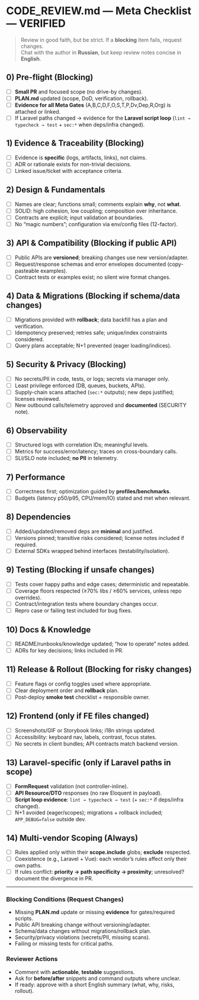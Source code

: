 # CODE_REVIEW.md — Meta Checklist — VERIFIED

> Review in good faith, but be strict. If a **blocking** item fails, request changes.  
> Chat with the author in **Russian**, but keep review notes concise in **English**.

## 0) Pre-flight (Blocking)
- [ ] **Small PR** and focused scope (no drive-by changes).
- [ ] **PLAN.md** updated (scope, DoD, verification, rollback).
- [ ] **Evidence for all Meta Gates** (A,B,C,D,F,O,S,T,P,Dv,Dep,R,Org) is attached or linked.
- [ ] If Laravel paths changed → evidence for the **Laravel script loop** (`lint → typecheck → test` + `sec:*` when deps/infra changed).

## 1) Evidence & Traceability (Blocking)
- [ ] Evidence is **specific** (logs, artifacts, links), not claims.
- [ ] ADR or rationale exists for non-trivial decisions.
- [ ] Linked issue/ticket with acceptance criteria.

## 2) Design & Fundamentals
- [ ] Names are clear; functions small; comments explain **why**, not **what**.
- [ ] SOLID: high cohesion, low coupling; composition over inheritance.
- [ ] Contracts are explicit; input validation at boundaries.
- [ ] No “magic numbers”; configuration via env/config files (12-factor).

## 3) API & Compatibility (Blocking if public API)
- [ ] Public APIs are **versioned**; breaking changes use new version/adapter.
- [ ] Request/response schemas and error envelopes documented (copy-pasteable examples).
- [ ] Contract tests or examples exist; no silent wire format changes.

## 4) Data & Migrations (Blocking if schema/data changes)
- [ ] Migrations provided with **rollback**; data backfill has a plan and verification.
- [ ] Idempotency preserved; retries safe; unique/index constraints considered.
- [ ] Query plans acceptable; N+1 prevented (eager loading/indices).

## 5) Security & Privacy (Blocking)
- [ ] No secrets/PII in code, tests, or logs; secrets via manager only.
- [ ] Least privilege enforced (DB, queues, buckets, APIs).
- [ ] Supply-chain scans attached (`sec:*` outputs); new deps justified; licenses reviewed.
- [ ] New outbound calls/telemetry approved and **documented** (SECURITY note).

## 6) Observability
- [ ] Structured logs with correlation IDs; meaningful levels.
- [ ] Metrics for success/error/latency; traces on cross-boundary calls.
- [ ] SLI/SLO note included; **no PII** in telemetry.

## 7) Performance
- [ ] Correctness first; optimization guided by **profiles/benchmarks**.
- [ ] Budgets (latency p50/p95, CPU/mem/IO) stated and met when relevant.

## 8) Dependencies
- [ ] Added/updated/removed deps are **minimal** and justified.
- [ ] Versions pinned; transitive risks considered; license notes included if required.
- [ ] External SDKs wrapped behind interfaces (testability/isolation).

## 9) Testing (Blocking if unsafe changes)
- [ ] Tests cover happy paths and edge cases; deterministic and repeatable.
- [ ] Coverage floors respected (≥70% libs / ≥60% services, unless repo overrides).
- [ ] Contract/integration tests where boundary changes occur.
- [ ] Repro case or failing test included for bug fixes.

## 10) Docs & Knowledge
- [ ] README/runbooks/knowledge updated; “how to operate” notes added.
- [ ] ADRs for key decisions; links included in PR.

## 11) Release & Rollout (Blocking for risky changes)
- [ ] Feature flags or config toggles used where appropriate.
- [ ] Clear deployment order and **rollback** plan.
- [ ] Post-deploy **smoke test** checklist + responsible owner.

## 12) Frontend (only if FE files changed)
- [ ] Screenshots/GIF or Storybook links; i18n strings updated.
- [ ] Accessibility: keyboard nav, labels, contrast, focus states.
- [ ] No secrets in client bundles; API contracts match backend version.

## 13) Laravel-specific (only if Laravel paths in scope)
- [ ] **FormRequest** validation (not controller-inline).
- [ ] **API Resource/DTO** responses (no raw Eloquent in payload).
- [ ] **Script loop evidence**: `lint → typecheck → test` (+ `sec:*` if deps/infra changed).
- [ ] N+1 avoided (eager/scopes); migrations + rollback included; `APP_DEBUG=false` outside dev.

## 14) Multi-vendor Scoping (Always)
- [ ] Rules applied only within their **scope.include** globs; **exclude** respected.
- [ ] Coexistence (e.g., Laravel + Vue): each vendor’s rules affect only their own paths.
- [ ] If rules conflict: **priority → path specificity → proximity**; unresolved? document the divergence in PR.

---

### Blocking Conditions (Request Changes)
- Missing **PLAN.md** update or missing **evidence** for gates/required scripts.  
- Public API breaking change without versioning/adapter.  
- Schema/data changes without migrations/rollback plan.  
- Security/privacy violations (secrets/PII, missing scans).  
- Failing or missing tests for critical paths.

### Reviewer Actions
- Comment with **actionable**, **testable** suggestions.  
- Ask for **before/after** snippets and command outputs where unclear.  
- If ready: approve with a short English summary (what, why, risks, rollout).
